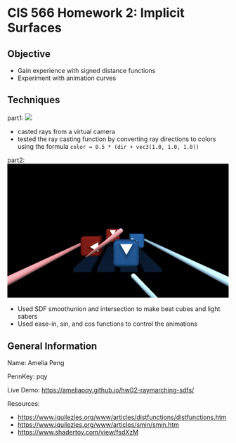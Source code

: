 # CIS 566 Homework 2: Implicit Surfaces

## Objective

- Gain experience with signed distance functions
- Experiment with animation curves

## Techniques

part1: ![](rayDir.png)

- casted rays from a virtual camera
- tested the ray casting function by converting ray directions to colors using the formula `color = 0.5 * (dir + vec3(1.0, 1.0, 1.0))`

part2: ![](progress1.png)

- Used SDF smoothunion and intersection to make beat cubes and light sabers
- Used ease-in, sin, and cos functions to control the animations

## General Information

Name: Amelia Peng

PennKey: pqy

Live Demo: https://ameliapqy.github.io/hw02-raymarching-sdfs/

Resources:

- https://www.iquilezles.org/www/articles/distfunctions/distfunctions.htm
- https://www.iquilezles.org/www/articles/smin/smin.htm
- https://www.shadertoy.com/view/fsdXzM
